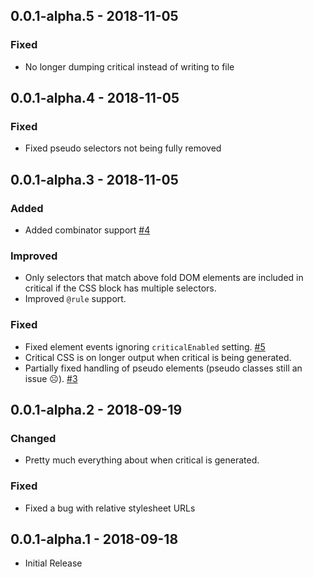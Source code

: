 ## 0.0.1-alpha.5 - 2018-11-05
### Fixed
- No longer dumping critical instead of writing to file

## 0.0.1-alpha.4 - 2018-11-05
### Fixed
- Fixed pseudo selectors not being fully removed

## 0.0.1-alpha.3 - 2018-11-05
### Added
- Added combinator support [#4]

### Improved
- Only selectors that match above fold DOM elements are included in critical if
the CSS block has multiple selectors.
- Improved `@rule` support. 

### Fixed
- Fixed element events ignoring `criticalEnabled` setting. [#5]
- Critical CSS is on longer output when critical is being generated.
- Partially fixed handling of pseudo elements (pseudo classes still an issue ☹️). [#3]

[#3]: https://github.com/ethercreative/critical/issues/3
[#4]: https://github.com/ethercreative/critical/issues/4
[#5]: https://github.com/ethercreative/critical/issues/5

## 0.0.1-alpha.2 - 2018-09-19
### Changed
- Pretty much everything about when critical is generated.

### Fixed
- Fixed a bug with relative stylesheet URLs

## 0.0.1-alpha.1 - 2018-09-18
- Initial Release

